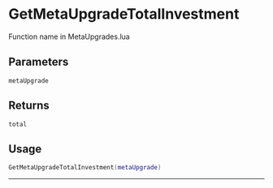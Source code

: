 # GetMetaUpgradeTotalInvestment
Function name in MetaUpgrades.lua
## Parameters
`metaUpgrade`
## Returns
`total`
## Usage
```lua
GetMetaUpgradeTotalInvestment(metaUpgrade)
```
---
